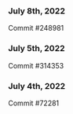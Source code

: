 ### July 8th, 2022

Commit #248981

### July 5th, 2022

Commit #314353


### July 4th, 2022

Commit #72281

